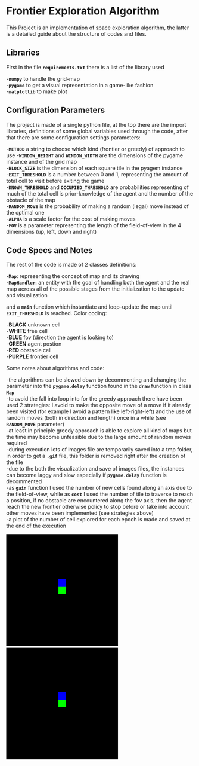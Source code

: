 # Frontier Exploration Algorithm
This Project is an implementation of space exploration algorithm, the latter is a detailed guide about the structure of codes and files.  

## Libraries
First in the file **`requirements.txt`** there is a list of the library used

-**`numpy`** to handle the grid-map  
-**`pygame`** to get a visual representation in a game-like fashion  
-**`matplotlib`** to make plot

## Configuration Parameters
The project is made of a single python file, at the top there are the import libraries, definitions of some global variables used through the code, after that there are some configuration settings parameters:

-**`METHOD`** a string to choose which kind (frontier or greedy) of approach to use
-**`WINDOW_HEIGHT`** and **`WINDOW_WIDTH`** are the dimensions of the pygame instance and of the grid map  
-**`BLOCK_SIZE`** is the dimension of each square tile in the pyagem instance  
-**`EXIT_THRESHOLD`** is a number between 0 and 1, representing the amount of total cell to visit before exiting the game  
-**`KNOWN_THRESHOLD`** and **`OCCUPIED_THRESHOLD`** are probabilities representing of much of the total cell is prior-knowledge of the agent and the number of the obstacle of the map  
-**`RANDOM_MOVE`** is the probability of making a random (legal) move instead of the optimal one  
-**`ALPHA`** is a scale factor for the cost of making moves  
-**`FOV`** is a parameter representing the length of the field-of-view in the 4 dimensions (up, left, down and right)

## Code Specs and Notes
The rest of the code is made of 2 classes definitions:

-**`Map`**: representing the concept of map and its drawing  
-**`MapHandler`**: an entity with the goal of handling both the agent and the real map across all of the possible stages from the initialization to the update and visualization

and a **`main`** function which instantiate and loop-update the map until **`EXIT_THRESHOLD`** is reached.
Color coding:

-**BLACK** unknown cell  
-**WHITE** free cell  
-**BLUE** fov (direction the agent is looking to)  
-**GREEN** agent postion  
-**RED** obstacle cell  
-**PURPLE** frontier cell

Some notes about algorithms and code:

-the algorithms can be slowed down by decommenting and changing the parameter into the **`pygame.delay`** function found in the **`draw`** function in class **`Map`**  
-to avoid the fall into loop into for the greedy approach there have been used 2 strategies: I avoid to make the opposite move of a move if it already been visited (for example I avoid a pattern like left-right-left) and the use of random moves (both in direction and length) once in a while (see **`RANDOM_MOVE`** parameter)  
-at least in principle greedy approach is able to explore all kind of maps but the time may become unfeasible due to the large amount of random moves required  
-during execution lots of images file are temporarily saved into a tmp folder, in order to get a **`.gif`** file, this folder is removed right after the creation of the file  
-due to the both the visualization and save of images files, the instances can become laggy and slow especially if **`pygame.delay`** function is decommented  
-as **`gain`** function I used the number of new cells found along an axis due to the field-of-view, while as **`cost`** I used the number of tile to traverse to reach a position, if no obstacle are encountered along the fov axis, then the agent reach the new frontier otherwise policy to stop before or take into account other moves have been implemented (see strategies above)  
-a plot of the number of cell explored for each epoch is made and saved at the end of the execution

![exploration](https://github.com/mariodesimone99/agent_exploration/blob/main/greedy.gif)
![exploration](https://github.com/mariodesimone99/agent_exploration/blob/main/frontier.gif)
